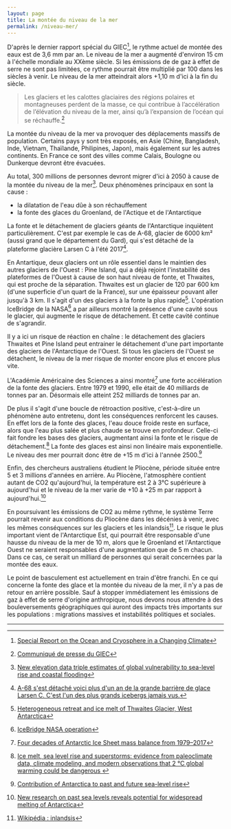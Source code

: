 ```yaml
---
layout: page
title: La montée du niveau de la mer
permalink: /niveau-mer/
---
```


D'après le dernier rapport spécial du GIEC[^giec], le rythme actuel de montée des eaux est de 3,6 mm par an. Le niveau de la mer a augmenté d'environ 15 cm à l'échelle mondiale au XXème siècle. Si les émissions de de gaz à effet de serre ne sont pas limitées, ce rythme pourrait être multiplié par 100 dans les siècles à venir. Le niveau de la mer atteindrait alors +1,10 m d'ici à la fin du siècle.

> Les glaciers et les calottes glaciaires des régions polaires et montagneuses perdent de la masse, ce qui contribue à l’accélération de l’élévation du niveau de la mer, ainsi qu’à l’expansion de l’océan qui se réchauffe.[^giec-presse]

La montée du niveau de la mer va provoquer des déplacements massifs de population. Certains pays y sont très exposés, en Asie (Chine, Bangladesh, Inde, Vietnam, Thaïlande, Philipines, Japon), mais également sur les autres continents. En France ce sont des villes comme Calais, Boulogne ou Dunkerque devront être évacuées.

Au total, 300 millions de personnes devront migrer d'ici à 2050 à cause de la montée du niveau de la mer[^nature-communications]. Deux phénomènes principaux en sont la cause :

* la dilatation de l'eau dûe à son réchauffement
* la fonte des glaces du Groenland, de l'Actique et de l'Antarctique

La fonte et le détachement de glaciers géants de l'Antarctique inquiètent particulièrement. C'est par exemple le cas de A-68, glacier de 6000 km² (aussi grand que le département du Gard), qui s'est détaché de la plateforme glacière Larsen C à l'été 2017[^a-68].

En Antartique, deux glaciers ont un rôle essentiel dans le maintien des autres glaciers de l'Ouest : Pine Island, qui a déjà rejoint l'instabilité des plateformes de l'Ouest à cause de son haut niveau de fonte, et Thwaites, qui est proche de la séparation. Thwaites est un glacier de 120 par 600 km (d'une superficie d'un quart de la France), sur une épaisseur pouvant aller jusqu'à 3 km. Il s'agit d'un des glaciers à la fonte la plus rapide[^science-advance]. L'opération IceBridge de la NASA[^ice-bridge] a par ailleurs montré la présence d'une cavité sous le glacier, qui augmente le risque de détachement. Et cette cavité continue de s'agrandir.

Il y a ici un risque de réaction en chaîne : le détachement des glaciers Thwaites et Pine Island peut entrainer le détachement d'une part importante des glaciers de l'Antarctique de l'Ouest. Si tous les glaciers de l'Ouest se détachent, le niveau de la mer risque de monter encore plus et encore plus vite.

L'Académie Américaine des Sciences a ainsi montré[^pnas] une forte accélération de la fonte des glaciers. Entre 1979 et 1990, elle était de 40 milliards de tonnes par an. Désormais elle atteint 252 milliards de tonnes par an.

De plus il s'agit d'une boucle de rétroaction positive, c'est-à-dire un phénomène auto entretenu, dont les conséquences renforcent les causes. En effet lors de la fonte des glaces, l'eau douce froide reste en surface, alors que l'eau plus salée et plus chaude se trouve en profondeur. Celle-ci fait fondre les bases des glaciers, augmentant ainsi la fonte et le risque de détachement.[^atmos] La fonte des glaces est ainsi non linéaire mais exponentielle. Le niveau des mer pourrait donc être de +15 m d'ici à l'année 2500.[^nature]

Enfin, des chercheurs australiens étudient le Pliocène, période située entre 5 et 3 millions d'années en arrière. Au Pliocène, l'atmosphère contient autant de CO2 qu'aujourd'hui, la température est 2 à 3°C supérieure à aujourd'hui et le niveau de la mer varie de +10 à +25 m par rapport à aujourd'hui.[^victoria]

En poursuivant les émissions de CO2 au même rythme, le système Terre pourrait revenir aux conditions du Pliocène dans les décénies à venir, avec les mêmes conséquences sur les glaciers et les inlandsis[^inlandsis]. Le risque le plus important vient de l'Antarctique Est, qui pourrait être responsable d'une hausse du niveau de la mer de 10 m, alors que le Groenland et l'Antarctique Ouest ne seraient responsables d'une augmentation que de 5 m chacun. Dans ce cas, ce serait un milliard de personnes qui serait concernées par la montée des eaux.

Le point de basculement est actuellement en train d'être franchi. En ce qui concerne la fonte des glace et la montée du niveau de la mer, il n'y a pas de retour en arrière possible. Sauf à stopper immédiatement les émissions de gaz à effet de serre d'origine anthropique, nous devons nous attendre à des bouleversements géographiques qui auront des impacts très importants sur les populations : migrations massives et instabilités politiques et sociales.

---

[^giec]: [Special Report on the Ocean and Cryosphere in a Changing Climate](https://www.ipcc.ch/srocc/home/)

[^giec-presse]: [Communiqué de presse du GIEC](https://www.ipcc.ch/site/assets/uploads/sites/3/2019/09/SROCC_PressRelease_FR.pdf)

[^nature-communications]: [New elevation data triple estimates of global vulnerability to sea-level rise and coastal flooding](https://www.nature.com/articles/s41467-019-12808-z)

[^a-68]: [A-68 s'est détaché voici plus d'un an de la grande barrière de glace Larsen C. C'est l'un des plus grands icebergs jamais vus.](https://www.futura-sciences.com/planete/actualites/climatologie-antarctique-plus-grands-icebergs-jamais-vus-prend-large-65488)

[^ice-bridge]: [IceBridge NASA operation](https://www.nasa.gov/mission_pages/icebridge/index.html)

[^science-advance]: [Heterogeneous retreat and ice melt of Thwaites Glacier, West Antarctica](https://advances.sciencemag.org/content/5/1/eaau3433)

[^pnas]: [Four decades of Antarctic Ice Sheet mass balance from 1979–2017](https://www.pnas.org/content/116/4/1095)

[^nature]: [Contribution of Antarctica to past and future sea-level rise](https://www.nature.com/articles/nature17145)

[^inlandsis]: [Wikipédia : inlandsis](https://fr.wikipedia.org/wiki/Inlandsis)

[^atmos]: [Ice melt, sea level rise and superstorms: evidence from paleoclimate data, climate modeling, and modern observations that 2 °C global warming could be dangerous ](https://www.atmos-chem-phys.net/16/3761/2016/)

[^victoria]: [New research on past sea levels reveals potential for widespread melting of Antarctica](https://www.gns.cri.nz/Home/News-and-Events/Media-Releases/melting-of-Antarctica)
